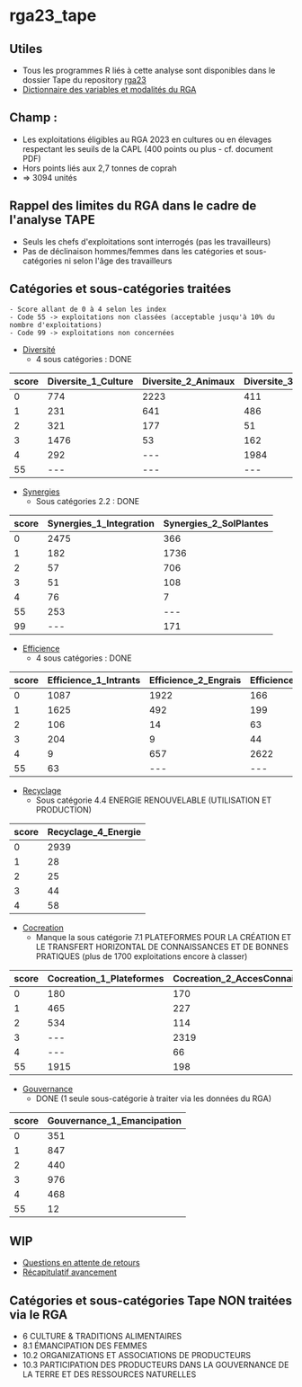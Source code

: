 # rga23_tape

## Utiles
- Tous les programmes R liés à cette analyse sont disponibles dans le dossier Tape du repository [rga23](https://github.com/nathalieDubreu/rga23) 
- [Dictionnaire des variables et modalités du RGA](https://docs.google.com/spreadsheets/d/16DxQiRkNIRXOBTypMM7NZsaku60rkBLX/edit?usp=sharing&ouid=111896801001167457308&rtpof=true&sd=true)

## **Champ** : 
- Les exploitations éligibles au RGA 2023 en cultures ou en élevages respectant les seuils de la CAPL (400 points ou plus - cf. document PDF)
- Hors points liés aux 2,7 tonnes de coprah
- => 3094 unités

## Rappel des limites du RGA dans le cadre de l'analyse TAPE
- Seuls les chefs d'exploitations sont interrogés (pas les travailleurs) 
- Pas de déclinaison hommes/femmes dans les catégories et sous-catégories ni selon l'âge des travailleurs

## Catégories et sous-catégories traitées
    - Score allant de 0 à 4 selon les index
    - Code 55 -> exploitations non classées (acceptable jusqu'à 10% du nombre d'exploitations)
    - Code 99 -> exploitations non concernées

- [Diversité](1-Diversity.md)
    - 4 sous catégories : DONE
  
| score | Diversite_1_Culture | Diversite_2_Animaux | Diversite_3_Arbres | Diversite_4_Activite |
|-------|----------------------|----------------------|---------------------|----------------------|
| 0     | 774                  | 2223                 | 411                 | 879                  |
| 1     | 231                  | 641                  | 486                 | 620                  |
| 2     | 321                  | 177                  | 51                  | 978                  |
| 3     | 1476                 | 53                   | 162                 | 336                  |
| 4     | 292                  | ---                  | 1984                | 238                  |
| 55    | ---                  | ---                  | ---                 | 43                   |

- [Synergies](2-Synergies.md)
    - Sous catégories 2.2 : DONE
      
| score | Synergies_1_Integration | Synergies_2_SolPlantes |
|-------|-------------------------|------------------------|
| 0     | 2475                    | 366                    |
| 1     | 182                     | 1736                   |
| 2     | 57                      | 706                    |
| 3     | 51                      | 108                    |
| 4     | 76                      | 7                      |
| 55    | 253                     | ---                    |
| 99    | ---                     | 171                    |

- [Efficience](3-Efficience.md)
    - 4 sous catégories : DONE
 
| score | Efficience_1_Intrants | Efficience_2_Engrais | Efficience_3_Pesticides | Efficience_4_ProductiviteBesoins |
|-------|------------------------|----------------------|--------------------------|----------------------------------|
| 0     | 1087                   | 1922                 | 166                      | 906                              |
| 1     | 1625                   | 492                  | 199                      | 59                               |
| 2     | 106                    | 14                   | 63                       | 637                              |
| 3     | 204                    | 9                    | 44                       | 985                              |
| 4     | 9                      | 657                  | 2622                     | 507                              |
| 55    | 63                     | ---                  | ---                      | ---                              |

- [Recyclage](4-Recyclage.md)
    - Sous catégorie 4.4 ENERGIE RENOUVELABLE (UTILISATION ET PRODUCTION)

| score | Recyclage_4_Energie    |
|-------|-----|
| 0     | 2939|
| 1     |   28|
| 2     |   25|
| 3     |   44|
| 4     |   58|

- [Cocreation](7-Cocreation.md)
    - Manque la sous catégorie 7.1 PLATEFORMES POUR LA CRÉATION ET LE TRANSFERT HORIZONTAL DE CONNAISSANCES ET DE BONNES PRATIQUES (plus de 1700 exploitations encore à classer)

| score | Cocreation_1_Plateformes | Cocreation_2_AccesConnaissances | Cocreation_3_Participation |
|-------|--------------------------|---------------------------------|----------------------------|
| 0     | 180                      | 170                             | 2132                       |
| 1     | 465                      | 227                             | 330                        |
| 2     | 534                      | 114                             | 281                        |
| 3     | ---                      | 2319                            | 189                        |
| 4     | ---                      | 66                              | 132                        |
| 55    | 1915                     | 198                             | 30                         |


- [Gouvernance](10-Gouvernance.md)
    - DONE (1 seule sous-catégorie à traiter via les données du RGA)

| score | Gouvernance_1_Emancipation |
|-------|----------------------------|
| 0     | 351                        |
| 1     | 847                        |
| 2     | 440                        |
| 3     | 976                        |
| 4     | 468                        |
| 55    | 12                         |


## WIP
- [Questions en attente de retours](QuestionsPourLaDag.md)
- [Récapitulatif avancement](Recapitulatif.md)

## Catégories et sous-catégories Tape NON traitées via le RGA

- 6 CULTURE & TRADITIONS ALIMENTAIRES
- 8.1 ÉMANCIPATION DES FEMMES
- 10.2 ORGANIZATIONS ET ASSOCIATIONS DE PRODUCTEURS
- 10.3 PARTICIPATION DES PRODUCTEURS DANS LA GOUVERNANCE DE LA TERRE ET DES RESSOURCES NATURELLES


